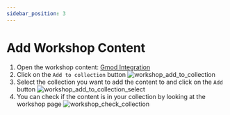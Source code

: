 ```yaml
---
sidebar_position: 3
---
```


# Add Workshop Content

1. Open the workshop content: [Gmod Integration](https://gmod-integration.com/workshop)
2. Click on the `Add to collection` button ![workshop_add_to_collection](https://i.imgur.com/RTlNAIt.png)
3. Select the collection you want to add the content to and click on the `Add` button ![workshop_add_to_collection_select](https://i.imgur.com/yT4LMKm.png)
4. You can check if the content is in your collection by looking at the workshop page ![workshop_check_collection](https://i.imgur.com/RTlNAIt.png)
